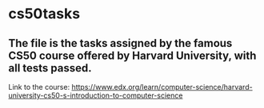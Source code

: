 # cs50tasks

## The file is the tasks assigned by the famous CS50 course offered by Harvard University, with all tests passed.

Link to the course: https://www.edx.org/learn/computer-science/harvard-university-cs50-s-introduction-to-computer-science
